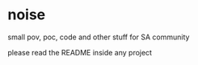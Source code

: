 # noise
small pov, poc, code and other stuff for SA community

please read the README inside any project
